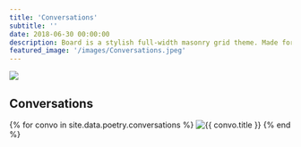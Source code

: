 ```yaml
---
title: 'Conversations'
subtitle: ''
date: 2018-06-30 00:00:00
description: Board is a stylish full-width masonry grid theme. Made for designers, artists, photographers and developers to show off their best work.
featured_image: '/images/Conversations.jpeg'
---
```


![](/Lets-s-Act.github.io/images/Conversations.jpeg)

## Conversations

<div class="gallery" data-columns="3">
    {% for convo in site.data.poetry.conversations %} 
        <img src="/Lets-s-Act.github.io/{{convo.image}}" data-audio="https://lets-act.s3.us-east-2.amazonaws.com/{{convo.audio}}" alt="{{ convo.title }}"/>
    {% end %}
</div>